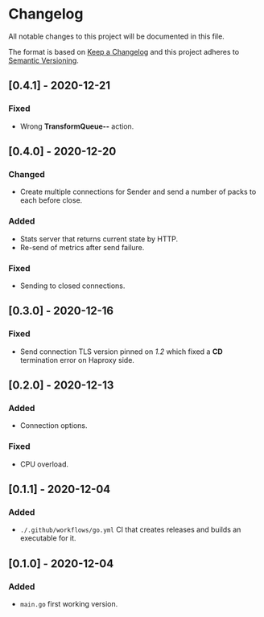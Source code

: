 # Changelog
All notable changes to this project will be documented in this file.

The format is based on [Keep a Changelog](http://keepachangelog.com/en/1.0.0/)
and this project adheres to [Semantic Versioning](http://semver.org/spec/v2.0.0.html).

## [0.4.1] - 2020-12-21
### Fixed
- Wrong **TransformQueue--** action.

## [0.4.0] - 2020-12-20
### Changed
- Create multiple connections for Sender and send a number of packs to each before close.

### Added
- Stats server that returns current state by HTTP.
- Re-send of metrics after send failure.

### Fixed
- Sending to closed connections.

## [0.3.0] - 2020-12-16
### Fixed
- Send connection TLS version pinned on *1.2* which fixed a **CD** termination error on Haproxy side.

## [0.2.0] - 2020-12-13
### Added
- Connection options.

### Fixed
- CPU overload.

## [0.1.1] - 2020-12-04
### Added
- `./.github/workflows/go.yml` CI that creates releases and builds an executable for it.

## [0.1.0] - 2020-12-04
### Added
- `main.go` first working version.
